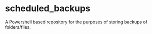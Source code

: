 # scheduled_backups
A Powershell based repository for the purposes of storing backups of folders/files.

